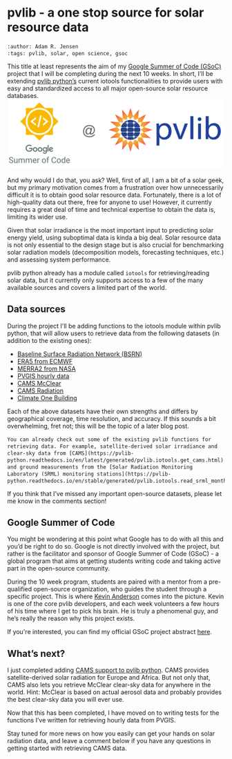 # pvlib - a one stop source for solar resource data
```{post} 2021-06-10
:author: Adam R. Jensen
:tags: pvlib, solar, open science, gsoc
```

This title at least represents the aim of my [Google Summer of Code (GSoC)](https://summerofcode.withgoogle.com/about/) project that I will be completing during the next 10 weeks. In short, I’ll be extending [pvlib python’s](https://pvlib-python.readthedocs.io/en/stable/) current iotools functionalities to provide users with easy and standardized access to all major open-source solar resource databases.
![gsoc and pvlib logo](/images/gsoc_at_pvlib.png)

And why would I do that, you ask? Well, first of all, I am a bit of a solar geek, but my primary motivation comes from a frustration over how unnecessarily difficult it is to obtain good solar resource data. 
Fortunately, there is a lot of high-quality data out there, free for anyone to use! However, it currently requires a great deal of time and technical expertise to obtain the data is, limiting its wider use.

Given that solar irradiance is the most important input to predicting solar energy yield, using suboptimal data is kinda a big deal. Solar resource data is not only essential to the design stage but is also crucial for benchmarking solar radiation models (decomposition models, forecasting techniques, etc.) and assessing system performance.

pvlib python already has a module called `iotools` for retrieving/reading solar data, but it currently only supports access to a few of the many available sources and covers a limited part of the world.

## Data sources
During the project I'll be adding functions to the iotools module within pvlib python, that will allow users to retrieve data from the following datasets (in addition to the existing ones):
- [Baseline Surface Radiation Network (BSRN)](https://bsrn.awi.de/)
- [ERA5 from ECMWF](https://www.ecmwf.int/en/forecasts/datasets/reanalysis-datasets/era5)
- [MERRA2 from NASA](https://gmao.gsfc.nasa.gov/reanalysis/MERRA-2/)
- [PVGIS hourly data](https://ec.europa.eu/jrc/en/PVGIS/tools/hourly-radiation)
- [CAMS McClear](http://www.soda-pro.com/web-services/radiation/cams-mcclear)
- [CAMS Radiation](http://www.soda-pro.com/web-services/radiation/cams-radiation-service/info)
- [Climate One Building](http://climate.onebuilding.org/)

Each of the above datasets have their own strengths and differs by geographical coverage, time resolution, and accuracy. If this sounds a bit overwhelming, fret not; this will be the topic of a later blog post.

```{note}
You can already check out some of the existing pvlib functions for retrieving data. For example, satellite-derived solar irradiance and clear-sky data from [CAMS](https://pvlib-python.readthedocs.io/en/latest/generated/pvlib.iotools.get_cams.html) and ground measurements from the [Solar Radiation Monitoring Laboratory (SRML) monitoring stations](https://pvlib-python.readthedocs.io/en/stable/generated/pvlib.iotools.read_srml_month_from_solardat.html#pvlib.iotools.read_srml_month_from_solardat).
```

If you think that I’ve missed any important open-source datasets, please let me know in the comments section!

## Google Summer of Code
You might be wondering at this point what Google has to do with all this and you’d be right to do so. Google is not directly involved with the project, but rather is the facilitator and sponsor of Google Summer of Code (GSoC) - a global program that aims at getting students writing code and taking active part in the open-source community.

During the 10 week program, students are paired with a mentor from a pre-qualified open-source organization, who guides the student through a specific project. This is where [Kevin Anderson](https://github.com/kanderso-nrel) comes into the picture. Kevin is one of the core pvlib developers, and each week volunteers a few hours of his time where I get to pick his brain. He is truly a phenomenal guy, and he’s really the reason why this project exists.

If you're interested, you can find my official GSoC project abstract [here](https://summerofcode.withgoogle.com/projects/#6071460558274560).

## What’s next?
I just completed adding [CAMS support to pvlib python](https://github.com/pvlib/pvlib-python/pull/1175). CAMS provides satellite-derived solar radiation for Europe and Africa. But not only that, CAMS also lets you retrieve McClear clear-sky data for anywhere in the world. Hint: McClear is based on actual aerosol data and probably provides the best clear-sky data you will ever use.

Now that this has been completed, I have moved on to writing tests for the functions I’ve written for retrieving hourly data from PVGIS.

Stay tuned for more news on how you easily can get your hands on solar radiation data, and leave a comment below if you have any questions in getting started with retrieving CAMS data.
